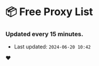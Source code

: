 # :package: Free Proxy List
### Updated every 15 minutes.

- Last updated: `2024-06-20 10:42`

:heart:
